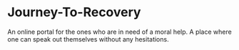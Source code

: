 # Journey-To-Recovery
An online portal for the ones who are in need of a moral help. A place where one can speak out themselves without any hesitations.
